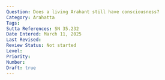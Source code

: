 ```yaml
---
Question: Does a living Arahant still have consciousness?
Category: Arahatta
Tags:
Sutta References: SN 35.232
Date Entered: March 11, 2025
Last Revised:
Review Status: Not started
Level: 
Priority: 
Number: 
Draft: true
---
```

